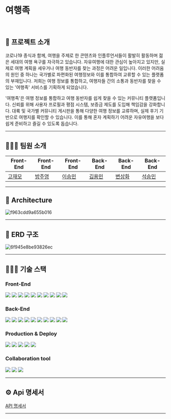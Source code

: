 # 여행족

<br/>

## 📎 프로젝트 소개
코로나19 종식과 함께, 여행을 주제로 한 콘텐츠와 인플루언서들이 활발히 활동하며 젊은 세대의 여행 욕구를 자극하고 있습니다.
자유여행에 대한 관심이 높아지고 있지만, 실제로 여행 계획을 세우거나 여행 동반자를 찾는 과정은 어려운 일입니다.
이러한 어려움의 원인 중 하나는 국가별로 파편화된 여행정보와 이를 통합하여 교류할 수 있는 플랫폼의 부재입니다.
저희는 여행 정보를 통합하고, 여행자들 간의 소통과 동반자를 찾을 수 있는 '여행족' 서비스를 기획하게 되었습니다.

'여행족'은 여행 정보를 통합하고 여행 동반자를 쉽게 찾을 수 있는 커뮤니티 플랫폼입니다. 
신뢰를 위해 사용자 프로필과 평점 시스템, 보증금 제도를 도입해 책임감을 강화합니다.
대륙 및 국가별 커뮤니티 게시판을 통해 다양한 여행 정보를 교류하며, 실제 후기 기반으로 여행지를 확인할 수 있습니다.
이를 통해 혼자 계획하기 어려운 자유여행을 보다 쉽게 준비하고 즐길 수 있도록 돕습니다.






---

## 🧑‍🤝‍🧑 팀원 소개

| Front-End | Front-End | Front-End | Back-End | Back-End | Back-End |
| --- | --- | --- | --- | --- | --- |
| [고재모](https://github.com/seoulmomo) | [방주영](https://github.com/joo93) | [이승민](https://github.com/Seungmani) | [김용민](https://github.com/kim975) | [변상화](https://github.com/shbyeon20) | [석승민](https://github.com/seokseungmin) |


---

## 🗼 Architecture

![f963cdd9a655b016](https://hackmd.io/_uploads/HyOtghAXkx.png)

---

## 💽 ERD 구조

![6f945e8be93826ec](https://hackmd.io/_uploads/SJfNgh0mJg.png)

---

## 🧑🏻‍🔧 기술 스택

### Front-End
<div>      
    <img src="https://img.shields.io/badge/React-59666C?style=for-the-badge&logo=react&logoColor=white"/>
<img src="https://img.shields.io/badge/React Query-59666C?style=for-the-badge&logo=react-query&logoColor=white"/>
<img src="https://img.shields.io/badge/TypeScript-59666C?style=for-the-badge&logo=typescript&logoColor=white"/>
<img src="https://img.shields.io/badge/MSW-59666C?style=for-the-badge&logo=msw&logoColor=white"/>
<img src="https://img.shields.io/badge/Zustand-59666C?style=for-the-badge&logo=zustand&logoColor=white"/>
<img src="https://img.shields.io/badge/React Hook Form-59666C?style=for-the-badge&logo=react-hook-form&logoColor=white"/>
<img src="https://img.shields.io/badge/Zod-59666C?style=for-the-badge&logo=zod&logoColor=white"/>
<img src="https://img.shields.io/badge/Axios-59666C?style=for-the-badge&logo=axios&logoColor=white"/>
<img src="https://img.shields.io/badge/TailwindCSS-59666C?style=for-the-badge&logo=tailwind-css&logoColor=white"/>
<img src="https://img.shields.io/badge/DaisyUI-59666C?style=for-the-badge&logo=daisyui&logoColor=white"/> 
</div>

### Back-End
<div>
    <img src="https://img.shields.io/badge/Java-59666C?style=for-the-badge&logo=Spring&logoColor=white"/>

<img src="https://img.shields.io/badge/Spring Boot-59666C?style=for-the-badge&logo=SpringBoot&logoColor=white"/>
<img src="https://img.shields.io/badge/Spring Security-59666C?style=for-the-badge&logo=Spring Security&logoColor=white"/>
<img src="https://img.shields.io/badge/Spring%20Cloud%20Gateway-59666C?style=for-the-badge&logo=Spring&logoColor=white">
<img src="https://img.shields.io/badge/Spring Data JPA-59666C?style=for-the-badge&logo=Spring&logoColor=white"/>
<img src="https://img.shields.io/badge/JWT-59666C?style=for-the-badge&logo=JSON Web Tokens&logoColor=white"/>
<img src="https://img.shields.io/badge/gradle-59666C?style=for-the-badge&logo=gradle&logoColor=white"/>
<img src="https://img.shields.io/badge/Mysql-59666C?style=for-the-badge&logo=MySql&logoColor=white"/>
<img src="https://img.shields.io/badge/Redis-59666C?style=for-the-badge&logo=Redis&logoColor=white"/>
<img src="https://img.shields.io/badge/Kafka-59666C?style=for-the-badge&logo=Kafka&logoColor=white"/>
</div>

### Production & Deploy

<div>
    <img src="https://img.shields.io/badge/Nginx-59666C?style=for-the-badge&logo=Nginx&logoColor=white">
    <img src="https://img.shields.io/badge/Docker-59666C?style=for-the-badge&logo=Docker&logoColor=white"/>
    <img src="https://img.shields.io/badge/Jenkins-59666C?style=for-the-badge&logo=Jenkins&logoColor=white"/>
    <img src="https://img.shields.io/badge/git-59666C?style=for-the-badge&logo=git&logoColor=white">
    <img src="https://img.shields.io/badge/github-59666C?style=for-the-badge&logo=github&logoColor=white">    
</div>

### Collaboration tool

<div>
<img src="https://img.shields.io/badge/discord-59666C?style=for-the-badge&logo=discord&logoColor=white">    

 <img src="https://img.shields.io/badge/slack-59666C?style=for-the-badge&logo=slack&logoColor=white">    

<img src="https://img.shields.io/badge/notion-59666C?style=for-the-badge&logo=notion&logoColor=white">    
</div>

---

## ⚙️ Api 명세서

[API 명세서](https://www.notion.so/API-12ab4d82e56880e5b249fc4f538a326a) 

---
